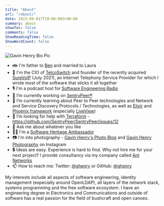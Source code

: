 ```yaml
---
title: "About"
url: "/about/"
date: 2023-09-017T19:00:003+00:00
summary: about
showToc: false
comments: false
ShowReadingTime: false
ShowWordCount: false
---
```


![Gavin Henry Bio Pic](/ghenry_bio_pic_400x400.jpg "Gavin Henry Bio Pic")

- 👪 I'm father to [Ben](https://www.bbc.co.uk/programmes/p06rqp6c) and married to Laura
- 💼 I'm the CIO of [TelcoSwitch](https://telcoswitch.com/) and founder of the recently acquired [SureVoIP](https://www.surevoip.co.uk/) (July 2021), an Internet Telephony Service Provider for which I wrote most of the software that sticks it all together
- 🎙️ I'm a podcast host for [Software Engineering Radio](https://www.se-radio.net/team/gavin-henry/)
- 🔭 I’m currently working on [SentryPeer®](https://github.com/SentryPeer/SentryPeer)
- 🌱 I’m currently learning about Peer to Peer technologies and Network and Service Discovery Protocols / Technologies, as well as [Elixir](https://github.com/elixir-lang/elixir) and [Phoenix framework](https://github.com/phoenixframework/) (especially [LiveView](https://github.com/phoenixframework/phoenix_live_view))
- 🤔 I’m looking for help with [Terraform](https://www.terraform.io/) - https://github.com/SentryPeer/SentryPeer/issues/12
- 💬 Ask me about whatever you like
- 🧑‍💻 I'm a [Software Heritage Ambassador](https://www.softwareheritage.org/ambassadors/)
- 📷 I'm into photography - [Gavin Henry's Photo Blog](https://gavinhenry.com) and [Gavin Henry Photography](https://instagram.com/gavinhenryphotography) on Instagram
- 💲 Ideas are easy. Experience is hard to find. Why not hire me for your next project? I provide consultancy via my company called [Ant Networks](https://antnetworks.com)
- 📫 How to reach me: Twitter: [@ghenry](https://twitter.com/ghenry) or GitHub: [@ghenry](https://github.com/ghenry)

My interests include all aspects of software engineering, identity management (especially around OpenLDAP), 
all layers of the network stack, systems programming and the free software ecosystem. I have an engineering degree in 
Electronics and Communications and outside of software has a real passion for the field of bushcraft and open canoes.
